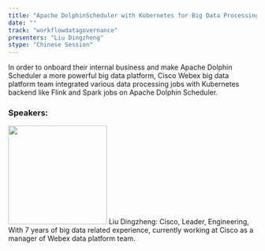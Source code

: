 ```yaml
---
title: "Apache DolphinScheduler with Kubernetes for Big Data Processing"
date: "" 
track: "workflowdatagovernance"
presenters: "Liu Dingzheng"
stype: "Chinese Session"
---
```

In order to onboard their internal business and make Apache Dolphin Scheduler a more powerful big data platform, Cisco Webex big data platform team integrated various data processing jobs with Kubernetes backend like Flink and Spark jobs on Apache Dolphin Scheduler.
 ### Speakers: 
 <img src="images/speaker/1065.png" width="200" />
 Liu Dingzheng: Cisco, Leader, Engineering, With 7 years of big data related experience, currently working at Cisco as a manager of Webex data platform team.
 